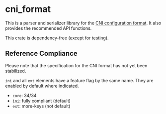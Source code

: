 # cni_format

This is a parser and serializer library for the [CNI configuration format](https://github.com/libuconf/cni/). It also provides the recommended API functions.

This crate is dependency-free (except for testing).

## Reference Compliance
Please note that the specification for the CNI format has not yet been stabilized.

`ini` and all `ext` elements have a feature flag by the same name. They are enabled by default where indicated.

- `core`: 34/34
- `ini`: fully compliant (default)
- `ext`: more-keys (not default)
